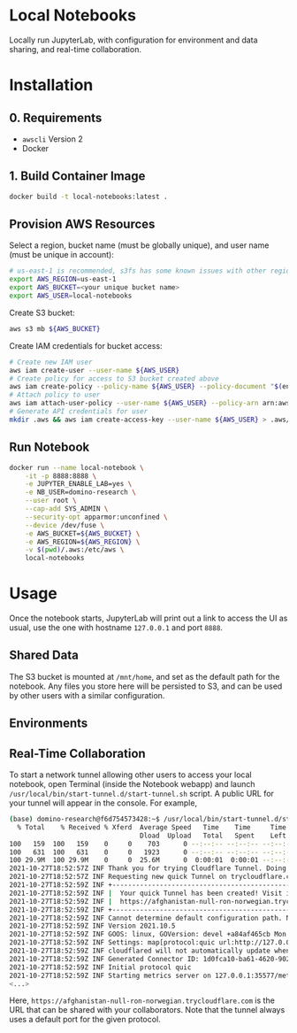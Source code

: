 # Local Notebooks

Locally run JupyterLab, with configuration for environment and data sharing,
and real-time collaboration.

# Installation

## 0. Requirements

* `awscli` Version 2
* Docker

## 1. Build Container Image

```bash
docker build -t local-notebooks:latest .
```

## Provision AWS Resources

Select a region, bucket name (must be globally unique), and user name (must be unique in account):

```bash
# us-east-1 is recommended, s3fs has some known issues with other regions
export AWS_REGION=us-east-1
export AWS_BUCKET=<your unique bucket name>
export AWS_USER=local-notebooks
```

Create S3 bucket:

```bash
aws s3 mb ${AWS_BUCKET}
```

Create IAM credentials for bucket access:

```bash
# Create new IAM user
aws iam create-user --user-name ${AWS_USER}
# Create policy for access to S3 bucket created above
aws iam create-policy --policy-name ${AWS_USER} --policy-document "$(envsubst < config/policy.json)"
# Attach policy to user
aws iam attach-user-policy --user-name ${AWS_USER} --policy-arn arn:aws:iam::$(aws sts get-caller-identity --query Account --output text):policy/${AWS_USER}
# Generate API credentials for user
mkdir .aws && aws iam create-access-key --user-name ${AWS_USER} > .aws/credentials
```

## Run Notebook

```bash
docker run --name local-notebook \
    -it -p 8888:8888 \
    -e JUPYTER_ENABLE_LAB=yes \
    -e NB_USER=domino-research \
    --user root \
    --cap-add SYS_ADMIN \
    --security-opt apparmor:unconfined \
    --device /dev/fuse \
    -e AWS_BUCKET=${AWS_BUCKET} \
    -e AWS_REGION=${AWS_REGION} \
    -v $(pwd)/.aws:/etc/aws \
    local-notebooks
```

# Usage

Once the notebook starts, JupyterLab will print out a link to access the UI as usual, use the one with hostname `127.0.0.1` and port `8888`. 

## Shared Data

The S3 bucket is mounted at `/mnt/home`, and set as the default path for the notebook. Any files you store here will be persisted to S3, and can be used by other users with a similar configuration. 

## Environments

## Real-Time Collaboration

To start a network tunnel allowing other users to access your local notebook,
open Terminal (inside the Notebook webapp) and launch 
`/usr/local/bin/start-tunnel.d/start-tunnel.sh` script. 
A public URL for your tunnel will appear in the console. For example,

```bash
(base) domino-research@f6d754573428:~$ /usr/local/bin/start-tunnel.d/start-tunnel.sh 
  % Total    % Received % Xferd  Average Speed   Time    Time     Time  Current
                                 Dload  Upload   Total   Spent    Left  Speed
100   159  100   159    0     0    703      0 --:--:-- --:--:-- --:--:--   703
100   631  100   631    0     0   1923      0 --:--:-- --:--:-- --:--:--  1923
100 29.9M  100 29.9M    0     0  25.6M      0  0:00:01  0:00:01 --:--:-- 57.8M
2021-10-27T18:52:57Z INF Thank you for trying Cloudflare Tunnel. Doing so, without a Cloudflare account, is a quick way to experiment and try it out. However, be aware that these account-less Tunnels have no uptime guarantee. If you intend to use Tunnels in production you should use a pre-created named tunnel by following: https://developers.cloudflare.com/cloudflare-one/connections/connect-apps
2021-10-27T18:52:57Z INF Requesting new quick Tunnel on trycloudflare.com...
2021-10-27T18:52:59Z INF +--------------------------------------------------------------------------------------------+
2021-10-27T18:52:59Z INF |  Your quick Tunnel has been created! Visit it at (it may take some time to be reachable):  |
2021-10-27T18:52:59Z INF |  https://afghanistan-null-ron-norwegian.trycloudflare.com                                  |
2021-10-27T18:52:59Z INF +--------------------------------------------------------------------------------------------+
2021-10-27T18:52:59Z INF Cannot determine default configuration path. No file [config.yml config.yaml] in [~/.cloudflared ~/.cloudflare-warp ~/cloudflare-warp /etc/cloudflared /usr/local/etc/cloudflared]
2021-10-27T18:52:59Z INF Version 2021.10.5
2021-10-27T18:52:59Z INF GOOS: linux, GOVersion: devel +a84af465cb Mon Aug 9 10:31:00 2021 -0700, GoArch: amd64
2021-10-27T18:52:59Z INF Settings: map[protocol:quic url:http://127.0.0.1:8888]
2021-10-27T18:52:59Z INF cloudflared will not automatically update when run from the shell. To enable auto-updates, run cloudflared as a service: https://developers.cloudflare.com/cloudflare-one/connections/connect-apps/run-tunnel/run-as-service
2021-10-27T18:52:59Z INF Generated Connector ID: 1d0fca10-ba61-4620-902a-60ada75c622a
2021-10-27T18:52:59Z INF Initial protocol quic
2021-10-27T18:52:59Z INF Starting metrics server on 127.0.0.1:35577/metrics
<...>
```

Here, `https://afghanistan-null-ron-norwegian.trycloudflare.com` is the URL
that can be shared with your collaborators. Note that the tunnel always uses 
a default port for the given protocol.

